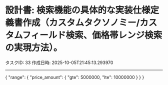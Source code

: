 # 設計書: 検索機能の具体的な実装仕様定義書作成（カスタムタクソノミー/カスタムフィールド検索、価格帯レンジ検索の実現方法）。

タスクID: 33
作成日時: 2025-10-05T21:45:13.293970

---

{
  "range": {
    "price_amount": {
      "gte": 5000000,
      "lte": 10000000
    }
  }
}